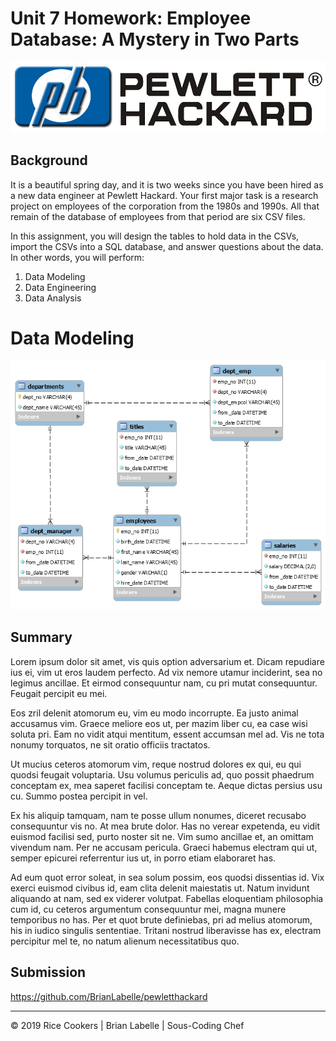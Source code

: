 # Unit 7 Homework: Employee Database: A Mystery in Two Parts

![PewlettHackard](images/ph-logo-trimmed.jpg)


## Background

It is a beautiful spring day, and it is two weeks since you have been hired as a new data engineer at Pewlett Hackard. Your first major task is a research project on employees of the corporation from the 1980s and 1990s. All that remain of the database of employees from that period are six CSV files.

In this assignment, you will design the tables to hold data in the CSVs, import the CSVs into a SQL database, and answer questions about the data. In other words, you will perform:

1. Data Modeling
2. Data Engineering
3. Data Analysis

# Data Modeling

![PH-Data-Modeling](resources/2019-PH-SQL-ER-Diagram-Using-MySQL.png)

## Summary

Lorem ipsum dolor sit amet, vis quis option adversarium et. Dicam repudiare ius ei, vim ut eros laudem perfecto. Ad vix nemore utamur inciderint, sea no legimus ancillae. Et eirmod consequuntur nam, cu pri mutat consequuntur. Feugait percipit eu mei.

Eos zril delenit atomorum eu, vim eu modo incorrupte. Ea justo animal accusamus vim. Graece meliore eos ut, per mazim liber cu, ea case wisi soluta pri. Eam no vidit atqui mentitum, essent accumsan mel ad. Vis ne tota nonumy torquatos, ne sit oratio officiis tractatos.

Ut mucius ceteros atomorum vim, reque nostrud dolores ex qui, eu qui quodsi feugait voluptaria. Usu volumus periculis ad, quo possit phaedrum conceptam ex, mea saperet facilisi conceptam te. Aeque dictas persius usu cu. Summo postea percipit in vel.

Ex his aliquip tamquam, nam te posse ullum nonumes, diceret recusabo consequuntur vis no. At mea brute dolor. Has no verear expetenda, eu vidit euismod facilisi sed, purto noster sit ne. Vim sumo ancillae et, an omittam vivendum nam. Per ne accusam pericula. Graeci habemus electram qui ut, semper epicurei referrentur ius ut, in porro etiam elaboraret has.

Ad eum quot error soleat, in sea solum possim, eos quodsi dissentias id. Vix exerci euismod civibus id, eam clita delenit maiestatis ut. Natum invidunt aliquando at nam, sed ex viderer volutpat. Fabellas eloquentiam philosophia cum id, cu ceteros argumentum consequuntur mei, magna munere temporibus no has. Per et quot brute definiebas, pri ad melius atomorum, his in iudico singulis sententiae. Tritani nostrud liberavisse has ex, electram percipitur mel te, no natum alienum necessitatibus quo.




## Submission

https://github.com/BrianLabelle/pewletthackard

- - -

© 2019 Rice Cookers | Brian Labelle | Sous-Coding Chef
